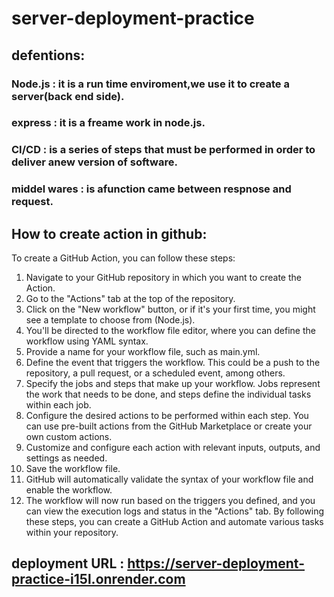 # server-deployment-practice

## defentions:
### Node.js : it is a run time enviroment,we use it to create a server(back end side).
### express : it is a freame work in node.js.
### CI/CD : is a series of steps that must be performed in order to deliver anew version of software.
### middel wares : is afunction came between respnose and request.

## How to create action in github:
To create a GitHub Action, you can follow these steps:
1. Navigate to your GitHub repository in which you want to create the Action.
2. Go to the "Actions" tab at the top of the repository.
3. Click on the "New workflow" button, or if it's your first time, you might see a template to choose from (Node.js).
4. You'll be directed to the workflow file editor, where you can define the workflow using YAML syntax.
5. Provide a name for your workflow file, such as main.yml.
6. Define the event that triggers the workflow. This could be a push to the repository, a pull request, or a scheduled event, among others.
7. Specify the jobs and steps that make up your workflow. Jobs represent the work that needs to be done, and steps define the individual tasks within each job.
8. Configure the desired actions to be performed within each step. You can use pre-built actions from the GitHub Marketplace or create your own custom actions.
9. Customize and configure each action with relevant inputs, outputs, and settings as needed.
10. Save the workflow file.
11. GitHub will automatically validate the syntax of your workflow file and enable the workflow.
12. The workflow will now run based on the triggers you defined, and you can view the execution logs and status in the "Actions" tab.
By following these steps, you can create a GitHub Action and automate various tasks within your repository.

## deployment URL : https://server-deployment-practice-i15l.onrender.com
